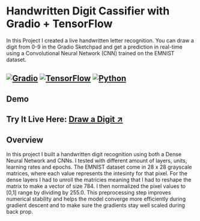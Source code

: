# Handwritten Digit Cassifier with Gradio + TensorFlow 

In this Project I created a live handwritten letter recognition. You can draw a digit from 0-9 in the Gradio Sketchpad and get a prediction in real-time using a Convolutional Neural Network (CNN) trained on the EMNIST dataset. 

[![Gradio](https://img.shields.io/badge/Gradio-App-blue?logo=gradio)](https://gradio.app)
[![TensorFlow](https://img.shields.io/badge/TensorFlow-ML-orange?logo=tensorflow)](https://www.tensorflow.org/)
[![Python](https://img.shields.io/badge/Python-3.10+-yellow?logo=python)](https://www.python.org/)
---
## Demo
Try It Live Here:
[Draw a Digit ↗](https://huggingface.co/spaces/rezaenayati/Live_Digit_Recognition_Using_CNN)
---
## Overview
In this project I built a handwritten digit recognition using both a Dense Neural Network and CNNs. I tested with different amount of layers, units, learning rates and epochs. 
The EMNIST dataset come in 28 x 28 grayscale matrices, where each value represents the intesinty for that pixel. For the dense layers I had to unroll the matricies meaning that I had to reshape the matrix to make a vector of size 784. I then normalized the pixel values to [0,1] range by dividing by 255.0. This preprocessing step improves numerical stability and helps the model converge more efficiently during gradient descent and to make sure the gradients stay well scaled during back prop.  
